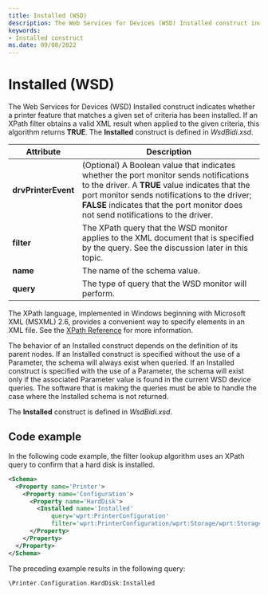 ```yaml
---
title: Installed (WSD)
description: The Web Services for Devices (WSD) Installed construct indicates whether a printer feature that matches a given set of criteria has been installed.
keywords:
- Installed construct
ms.date: 09/08/2022
---
```


# Installed (WSD)

The Web Services for Devices (WSD) Installed construct indicates whether a printer feature that matches a given set of criteria has been installed. If an XPath filter obtains a valid XML result when applied to the given criteria, this algorithm returns **TRUE**. The **Installed** construct is defined in *WsdBidi.xsd*.

| Attribute | Description |
|--|--|
| **drvPrinterEvent** | (Optional) A Boolean value that indicates whether the port monitor sends notifications to the driver. A **TRUE** value indicates that the port monitor sends notifications to the driver; **FALSE** indicates that the port monitor does not send notifications to the driver. |
| **filter** | The XPath query that the WSD monitor applies to the XML document that is specified by the query. See the discussion later in this topic. |
| **name** | The name of the schema value. |
| **query** | The type of query that the WSD monitor will perform. |

The XPath language, implemented in Windows beginning with Microsoft XML (MSXML) 2.6, provides a convenient way to specify elements in an XML file. See the [XPath Reference](/previous-versions/dotnet/netframework-4.0/ms256115(v=vs.100)) for more information.

The behavior of an Installed construct depends on the definition of its parent nodes. If an Installed construct is specified without the use of a Parameter, the schema will always exist when queried. If an Installed construct is specified with the use of a Parameter, the schema will exist only if the associated Parameter value is found in the current WSD device queries. The software that is making the queries must be able to handle the case where the Installed schema is not returned.

The **Installed** construct is defined in *WsdBidi.xsd*.

## Code example

In the following code example, the filter lookup algorithm uses an XPath query to confirm that a hard disk is installed.

```xml
<Schema>
  <Property name='Printer'>
    <Property name='Configuration'>
      <Property name='HardDisk'>
        <Installed name='Installed'
            query='wprt:PrinterConfiguration'
            filter='wprt:PrinterConfiguration/wprt:Storage/wprt:StorageEntry[wprt:Type="HardDisk"]'/>
      </Property>
    </Property>
  </Property>
</Schema>
```

The preceding example results in the following query:

```cpp
\Printer.Configuration.HardDisk:Installed
```
